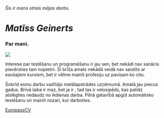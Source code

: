 ###### Šis ir mans otrais mājas darbs.

# **_Matīss Geinerts_**
### Par mani.
![](https://www.linkpicture.com/q/download-1_140.png)

Interese par testēšanu un programēšanu ir jau sen, bet nekādi nav sanācis
pievērsties tam nopietni. Šī brīža amats nekādā veidā nav saistīts ar esošajiem
kursiem, bet ir vēlme mainīt profesiju uz pavisam ko citu.

Šobrīd esmu darbu vadītājs metālapstrādes uzņēmumā. Amatā jau piecus gadus.
Brīvā laika ir maz, bet ja ir , tad tas ir velosipēds, kas palīdz atslēgties nedaudz
no ikdienas darba. 
Pilnā gatavībā apgūt automātisko testēšanu un mainīt nozari, kur darboties.

[EuropassCV](https://europa.eu/europass/eportfolio/screen/profile?lang=en)
